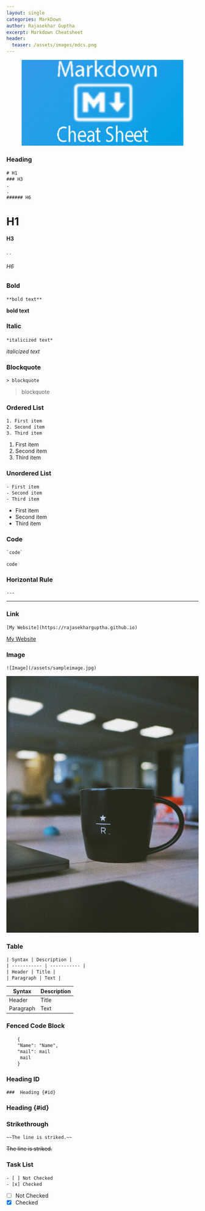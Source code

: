 ```yaml
---
layout: single 
categories: MarkDown
author: Rajasekhar Guptha
excerpt: Markdown Cheatsheet
header:
  teaser: /assets/images/mdcs.png
---
```


<figure>
  <img src="/assets\images\mdcs.png" alt="Markdown cheatsheet image">
  
</figure>


### Heading

```
# H1
### H3
.
.
###### H6

```

# H1

#### H3
.
.
###### H6

### Bold
```
**bold text**
```
**bold text**

### Italic
``
*italicized text*
``  

*italicized text*  


### Blockquote
```
> blockquote
```
> blockquote
### Ordered List
```
1. First item
2. Second item
3. Third item
```
1. First item
2. Second item
3. Third item
### Unordered List
```
- First item
- Second item
- Third item
```
- First item
- Second item
- Third item

### Code
```
`code`
```
`code`
### Horizontal Rule
```
---
```
---

### Link

```
[My Website](https://rajasekharguptha.github.io)
```
[My Website](https://rajasekharguptha.github.io)

### Image
```
![Image](/assets/sampleimage.jpg)
```
![Image](/assets/sampleimage.jpg)


### Table
```
| Syntax | Description |
| ----------- | ----------- |
| Header | Title |
| Paragraph | Text |
```
| Syntax | Description |
| ----------- | ----------- |
| Header | Title |
| Paragraph | Text |

### Fenced Code Block

```
    {
    "Name": "Name",
    "mail": mail
     mail
    }
```


### Heading ID

```
###  Heading {#id}
```
###  Heading {#id}

### Strikethrough
```
~~The line is striked.~~
```
~~The line is striked.~~

### Task List
```
- [ ] Not Checked
- [x] Checked
```
- [ ] Not Checked
- [x] Checked
